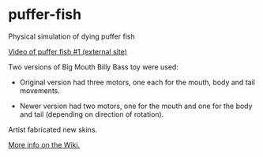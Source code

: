 # puffer-fish
Physical simulation of dying puffer fish



[Video of puffer fish #1 (external site)](https://vimeo.com/317806201)

Two versions of Big Mouth Billy Bass toy were used:

- Original version had three motors, one each for the mouth, body and tail movements.

- Newer version had two motors, one for the mouth and one for the body and tail (depending on direction of rotation).

Artist fabricated new skins.

[More info on the Wiki.](https://github.com/jonbenfri/puffer-fish/wiki)

